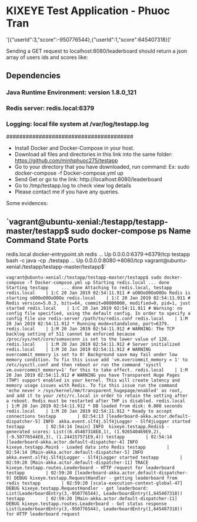 # KIXEYE Test Application - Phuoc Tran

'[{"userId":3,"score":-950776544},{"userId":1,"score":645407318}]'

Sending a GET request to localhost:8080/leaderboard should return a json array of users ids and scores like:

## Dependencies

### Java Runtime Environment: version 1.8.0_121
### Redis server: redis.local:6379
### Logging: local file system at /var/log/testapp.log

#######################################

- Install Docker and Docker-Compose in your host.
- Download all files and directories in this link into the same folder: https://github.com/minhphuoc275/testapp
- Go to your directory that you have downloaded, run command:
    Ex: sudo docker-compose -f Docker-compose.yml up
- Send Get or go to the link: http://localhost:8080/leaderboard
- Go to /tmp/testapp.log to check view log details
- Please contact me if you have any queries.

Some evidences:

`vagrant@ubuntu-xenial:/testapp/testapp-master/testapp$ sudo docker-compose ps
   Name                  Command               State           Ports         
-----------------------------------------------------------------------------
redis.local   docker-entrypoint.sh redis ...   Up      0.0.0.0:6379->6379/tcp
testapp       bash -c java -cp ./testapp ...   Up      0.0.0.0:8080->8080/tcp
vagrant@ubuntu-xenial:/testapp/testapp-master/testapp$`

`vagrant@ubuntu-xenial:/testapp/testapp-master/testapp$ sudo docker-compose -f Docker-compose.yml up
Starting redis.local ... done
Starting testapp     ... done
Attaching to redis.local, testapp
redis.local    | 1:C 20 Jan 2019 02:54:11.911 # oO0OoO0OoO0Oo Redis is starting oO0OoO0OoO0Oo
redis.local    | 1:C 20 Jan 2019 02:54:11.911 # Redis version=5.0.3, bits=64, commit=00000000, modified=0, pid=1, just started
redis.local    | 1:C 20 Jan 2019 02:54:11.911 # Warning: no config file specified, using the default config. In order to specify a config file use redis-server /path/to/redis.conf
redis.local    | 1:M 20 Jan 2019 02:54:11.912 * Running mode=standalone, port=6379.
redis.local    | 1:M 20 Jan 2019 02:54:11.912 # WARNING: The TCP backlog setting of 511 cannot be enforced because /proc/sys/net/core/somaxconn is set to the lower value of 128.
redis.local    | 1:M 20 Jan 2019 02:54:11.912 # Server initialized
redis.local    | 1:M 20 Jan 2019 02:54:11.912 # WARNING overcommit_memory is set to 0! Background save may fail under low memory condition. To fix this issue add 'vm.overcommit_memory = 1' to /etc/sysctl.conf and then reboot or run the command 'sysctl vm.overcommit_memory=1' for this to take effect.
redis.local    | 1:M 20 Jan 2019 02:54:11.912 # WARNING you have Transparent Huge Pages (THP) support enabled in your kernel. This will create latency and memory usage issues with Redis. To fix this issue run the command 'echo never > /sys/kernel/mm/transparent_hugepage/enabled' as root, and add it to your /etc/rc.local in order to retain the setting after a reboot. Redis must be restarted after THP is disabled.
redis.local    | 1:M 20 Jan 2019 02:54:11.912 * DB loaded from disk: 0.000 seconds
redis.local    | 1:M 20 Jan 2019 02:54:11.912 * Ready to accept connections
testapp        | 02:54:13 [leaderboard-akka.actor.default-dispatcher-5] INFO  akka.event.slf4j.Slf4jLogger - Slf4jLogger started
testapp        | 02:54:14 [main] INFO  kixeye.testapp.Redis$ - generated scores: List((6.45407318E8,1), (1.926540469E9,2), (-9.50776544E8,3), (1.244157571E9,4))
testapp        | 02:54:14 [leaderboard-akka.actor.default-dispatcher-4] INFO  kixeye.testapp.Main$ - Loaded data into Redis
testapp        | 02:54:14 [Main-akka.actor.default-dispatcher-5] INFO  akka.event.slf4j.Slf4jLogger - Slf4jLogger started
testapp        | 02:59:20 [Main-akka.actor.default-dispatcher-11] TRACE kixeye.testapp.routes.Leaderboard - HTTP request for leaderboard
testapp        | 02:59:20 [leaderboard-akka.actor.default-dispatcher-9] DEBUG kixeye.testapp.RequestHandler - getting leaderboard from redis
testapp        | 02:59:20 [scala-execution-context-global-47] DEBUG kixeye.testapp.RequestHandler - got leaderboard: List(LeaderboardEntry(3,-950776544), LeaderboardEntry(1,645407318))
testapp        | 02:59:20 [Main-akka.actor.default-dispatcher-11] DEBUG kixeye.testapp.routes.Leaderboard - Got status response List(LeaderboardEntry(3,-950776544), LeaderboardEntry(1,645407318)) for HTTP leaderboard request`
